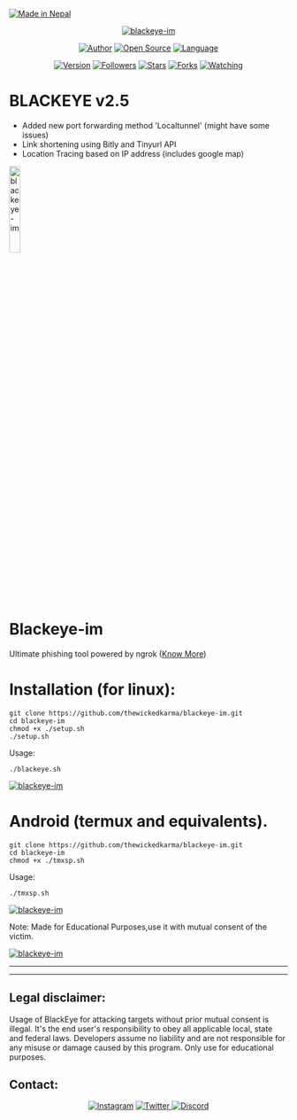 
  

<p align="left">
<a href="#"><img title="Made in Nepal" src="https://img.shields.io/badge/MADE%20IN-INDIA-green?colorA=%23ff9933&colorB=%23017e40&style=for-the-badge"></a>
</p>
<p align="center">
<a href="#"><img title="blackeye-im" src="https://i.imgur.com/5N5Kdjw.png"></a>
</p>
<p align="center">
<a href="https://github.com/thewickedkarma"><img title="Author" src="https://img.shields.io/badge/Author-thewickedkarma-red.svg?style=for-the-badge&logo=github"></a>
<a href="#"><img title="Open Source" src="https://img.shields.io/badge/Open%20Source-%E2%9D%A4-green?style=for-the-badge"></a>
<a href="#"><img title="Language" src="https://img.shields.io/badge/Shell-555555?style=for-the-badge&logo=shell&logoColor=white"></a>
</p>
<p align="center">
<a href="#"><img title="Version" src="https://img.shields.io/badge/Version-2.5-green.svg?style=flat-square"></a>
<a href="https://github.com/thewickedkarma/followers"><img title="Followers" src="https://img.shields.io/github/followers/thewickedkarma?color=blue&style=flat-square"></a>
<a href="https://github.com/thewickedkarma/blackeye-im/stargazers/"><img title="Stars" src="https://img.shields.io/github/stars/thewickedkarma/blackeye-im?color=red&style=flat-square"></a>
<a href="https://github.com/thewickedkarma/blackeye-im/network/members"><img title="Forks" src="https://img.shields.io/github/forks/thewickedkarma/blackeye-im?color=red&style=flat-square"></a>
<a href="https://github.com/thewickedkarma/blackeye-im/watchers"><img title="Watching" src="https://img.shields.io/github/watchers/thewickedkarma/blackeye-im?label=Watchers&color=blue&style=flat-square"></a>
</p>












# BLACKEYE v2.5
<ul type='disc'> <li>Added new port forwarding method 'Localtunnel' (might have some issues)
<li>Link shortening using Bitly and Tinyurl API
<li>Location Tracing based on IP address (includes google map)


</ul>
 <a href="#"><img title="blackeye-im" width= "20%" src="https://i.imgur.com/5N5Kdjw.png"></a>


# Blackeye-im

Ultimate phishing tool powered by ngrok (<a href='https://thewickedkarma.github.io/blackeye-im'>Know More</a>)

# Installation (for linux):
```
git clone https://github.com/thewickedkarma/blackeye-im.git
cd blackeye-im
chmod +x ./setup.sh
./setup.sh
```
Usage:

```./blackeye.sh```
<p><a href="https://i.imgur.com/irdzUjd.png"><img title="blackeye-im" src="https://i.imgur.com/irdzUjd.png"></a>
</p>

# Android (termux and equivalents).
```
git clone https://github.com/thewickedkarma/blackeye-im.git
cd blackeye-im
chmod +x ./tmxsp.sh
```
Usage:

```./tmxsp.sh```
<p><a href="#"><img title="blackeye-im" src="https://i.imgur.com/YuAb55M.jpg"></a>
</p>
Note: Made for Educational Purposes,use it with mutual consent of the victim.
<p><a href="https://i.imgur.com/TJFmaGq.png"><img title="blackeye-im" src="https://i.imgur.com/TJFmaGq.png"></a>
</p>

 

-----------------------------------------------------------------------------------------------------------------------------

-----------------------------------------------------------------------------------------------------------------------------


## Legal disclaimer:

Usage of BlackEye for attacking targets without prior mutual consent is illegal. It's the end user's responsibility to obey all applicable local, state and federal laws. Developers assume no liability and are not responsible for any misuse or damage caused by this program. Only use for educational purposes.


## Contact:
<p align="center">
    <a href="https://www.instagram.com/thewickedkarma/">
    <img alt="Instagram" src="https://img.shields.io/badge/Instagram%20-%23000000.svg?&style=for-the-badge&logo=Instagram&logoColor=white"/></a>
    <a href="https://twitter.com/Ankitraj7079">
    <img alt="Twitter" src="https://img.shields.io/badge/Twitter%20-%231DA1F2.svg?&style=for-the-badge&logo=Twitter&logoColor=white"</a>
    <a href="https://discord.com/channels/@me/798505744843538432">
    <img alt="Discord" src="https://img.shields.io/badge/Discord%20-%237289DA.svg?&style=for-the-badge&logo=discord&logoColor=white"/></a>
</p>
